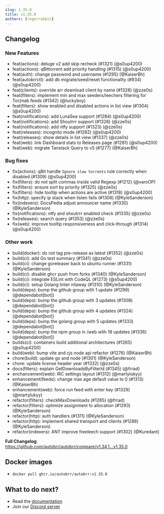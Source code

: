 ```yaml
---
slug: 1.35.0
title: v1.35.0
authors: [rogerrabbit]
---
```


## Changelog

### New Features

- feat(actions): deluge v2 add skip recheck (#1321) (@s0up4200)
- feat(actions): qBittorrent add priority handling (#1315) (@s0up4200)
- feat(auth): change password and username (#1295) (@KaiserBh)
- feat(autobrrctl): add db migrate/seed/reset functionality (#934) (@s0up4200)
- feat(clients): override arr download client by name (#1328) (@zze0s)
- feat(filters): implement min and max seeders/leechers filtering for Torznab feeds (#1342) (@luckyboy)
- feat(filters): show enabled and disabled actions in list view (#1304) (@s0up4200)
- feat(notifications): add LunaSea support (#1284) (@s0up4200)
- feat(notifications): add Shoutrrr support (#1326) (@zze0s)
- feat(notifications): add ntfy support (#1323) (@zze0s)
- feat(releases): incognito mode (#1282) (@s0up4200)
- feat(releases): show details in list view (#1337) (@zze0s)
- feat(web): link Dashboard stats to Releases page (#1281) (@s0up4200)
- feat(web): migrate Tanstack Query to v5 (#1277) (@KaiserBh)

### Bug fixes

- fix(actions): qBit handle `Ignore slow torrents` rule correctly when disabled (#1309) (@s0up4200)
- fix(filters): do not split commas inside valid Regexp (#1212) (@varoOP)
- fix(filters): ensure sort by priority (#1325) (@zze0s)
- fix(filters): hide tooltip when actions are active (#1318) (@s0up4200)
- fix(http): specify ip stack when listen fails (#1306) (@KyleSanderson)
- fix(indexers): DocsPedia adjust announcer name (#1330) (@KyleSanderson)
- fix(notifications): ntfy and shoutrrr enabled check (#1335) (@zze0s)
- fix(releases): search query (#1353) (@zze0s)
- fix(web): improve tooltip responsiveness and click-through (#1314) (@s0up4200)

### Other work

- build(docker): do not tag pre-release as latest (#1352) (@zze0s)
- build(ci): add Go test summary (#1341) (@zze0s)
- build(ci): change goreleaser back to ubuntu runner (#1331) (@KyleSanderson)
- build(ci): disable ghcr push from forks (#1340) (@KyleSanderson)
- build(ci): integrate ESLint with CodeQL (#1273) (@s0up4200)
- build(ci): setup Golang linter nilaway (#1310) (@KyleSanderson)
- build(deps): bump the github group with 1 update (#1299) (@dependabot[bot])
- build(deps): bump the github group with 3 updates (#1308) (@dependabot[bot])
- build(deps): bump the github group with 4 updates (#1324) (@dependabot[bot])
- build(deps): bump the golang group with 5 updates (#1333) (@dependabot[bot])
- build(deps): bump the npm group in /web with 18 updates (#1336) (@dependabot[bot])
- builds(ci): containers build additional architectures (#1265) (@s0up4200)
- build(web): bump vite and cjs node api refactor (#1276) (@KaiserBh)
- chore(build): update go and node (#1301) (@KyleSanderson)
- chore: update license header year (#1332) (@zze0s)
- docs(filters): explain GetDownloadsByFilterId (#1345) (@frrad)
- enchancement(web): IRC settings layout (#1312) (@martylukyy)
- enhancement(feeds): change max age default value to 0 (#1313) (@KaiserBh)
- enhancement(web): force run feed with enter key (#1329) (@martylukyy)
- refactor(filters): checkMaxDownloads (#1285) (@frrad)
- refactor(filters): optimize assignment to allocation (#1293) (@KyleSanderson)
- refactor(http): auth handlers (#1311) (@KyleSanderson)
- refactor(http): implement shared transport and clients (#1288) (@KyleSanderson)
- refactor(indexers): ANT improve freeleech support (#1302) (@Kuredant)

**Full Changelog**: https://github.com/autobrr/autobrr/compare/v1.34.1...v1.35.0

## Docker images

- `docker pull ghcr.io/autobrr/autobrr:v1.35.0`

## What to do next?

- Read the [documentation](https://autobrr.com)
- Join our [Discord server](https://discord.gg/WQ2eUycxyT)
